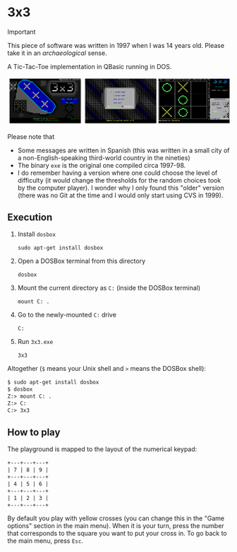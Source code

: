 # 3x3

> [!IMPORTANT]
> This piece of software was written in 1997 when I was 14 years old.
> Please take it in an _archaeological_ sense.

A Tic-Tac-Toe implementation in QBasic running in DOS.

![](3x3.png)


Please note that

  * Some messages are written in Spanish (this was written in a small city of a non-English-speaking third-world country in the nineties)
  * The binary `exe` is the original one compiled circa 1997-98.
  * I do remember having a version where one could choose the level of difficulty (it would change the thresholds for the random choices took by the computer player). I wonder why I only found this "older" version (there was no Git at the time and I would only start using CVS in 1999).



## Execution

 1. Install `dosbox` 
 
    ```
    sudo apt-get install dosbox
    ```
 
 2. Open a DOSBox terminal from this directory
 
    ```
    dosbox
    ```
 
 3. Mount the current directory as `C:` (inside the DOSBox terminal)
 
    ```
    mount C: .
    ```
    
 4. Go to the newly-mounted `C:` drive
 
    ```
    C:
    ```
 5. Run `3x3.exe`
 
    ```
    3x3
    ```

Altogether (`$` means your Unix shell and `>` means the DOSBox shell):


```
$ sudo apt-get install dosbox
$ dosbox
Z:> mount C: .
Z:> C:
C:> 3x3
```

## How to play

The playground is mapped to the layout of the numerical keypad:

```
+---+---+---+
| 7 | 8 | 9 |
+---+---+---+
| 4 | 5 | 6 |
+---+---+---+
| 1 | 2 | 3 |
+---+---+---+
```

By default you play with yellow crosses (you can change this in the "Game options" section in the main menu).
When it is your turn, press the number that corresponds to the square you want to put your cross in.
To go back to the main menu, press `Esc`.

